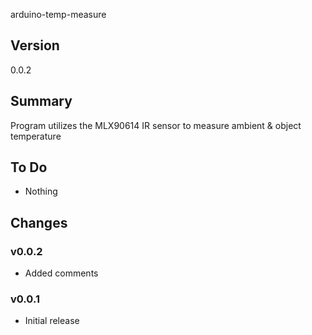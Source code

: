 arduino-temp-measure

## Version
0.0.2

## Summary
Program utilizes the MLX90614 IR sensor to measure ambient & object temperature

## To Do
* Nothing

## Changes
### v0.0.2
 * Added comments
### v0.0.1
 * Initial release